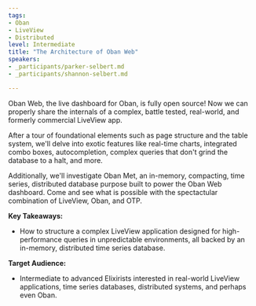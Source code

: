 ```yaml
---
tags: 
- Oban
- LiveView
- Distributed
level: Intermediate
title: "The Architecture of Oban Web"
speakers: 
- _participants/parker-selbert.md
- _participants/shannon-selbert.md

---
```

Oban Web, the live dashboard for Oban, is fully open source! Now we can properly share the internals of a complex, battle tested, real-world, and formerly commercial LiveView app.

After a tour of foundational elements such as page structure and the table system, we'll delve into exotic features like real-time charts, integrated combo boxes, autocompletion, complex queries that don't grind the database to a halt, and more.

Additionally, we'll investigate Oban Met, an in-memory, compacting, time series, distributed database purpose built to power the Oban Web dashboard. Come and see what is possible with the spectactular combination of LiveView, Oban, and OTP.


**Key Takeaways:**
- How to structure a complex LiveView application designed for high-performance queries in unpredictable environments, all backed by an in-memory, distributed time series database.

**Target Audience:**
- Intermediate to advanced Elixirists interested in real-world LiveView applications, time series databases, distributed systems, and perhaps even Oban.

